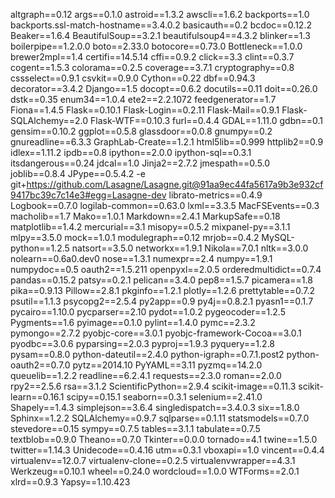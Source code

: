 altgraph==0.12
args==0.1.0
astroid==1.3.2
awscli==1.6.2
backports==1.0
backports.ssl-match-hostname==3.4.0.2
basicauth==0.2
bcdoc==0.12.2
Beaker==1.6.4
BeautifulSoup==3.2.1
beautifulsoup4==4.3.2
blinker==1.3
boilerpipe==1.2.0.0
boto==2.33.0
botocore==0.73.0
Bottleneck==1.0.0
brewer2mpl==1.4
certifi==14.5.14
cffi==0.9.2
click==3.3
clint==0.3.7
cogent==1.5.3
colorama==0.2.5
coverage==3.7.1
cryptography==0.8
cssselect==0.9.1
csvkit==0.9.0
Cython==0.22
dbf==0.94.3
decorator==3.4.2
Django==1.5
docopt==0.6.2
docutils==0.11
doit==0.26.0
dstk==0.35
enum34==1.0.4
ete2==2.2.1072
feedgenerator==1.7
Fiona==1.4.5
Flask==0.10.1
Flask-Login==0.2.11
Flask-Mail==0.9.1
Flask-SQLAlchemy==2.0
Flask-WTF==0.10.3
furl==0.4.4
GDAL==1.11.0
gdbn==0.1
gensim==0.10.2
ggplot==0.5.8
glassdoor==0.0.8
gnumpy==0.2
gnureadline==6.3.3
GraphLab-Create==1.2.1
html5lib==0.999
httplib2==0.9
idlex==1.11.2
ipdb==0.8
ipython==2.0.0
ipython-sql==0.3.1
itsdangerous==0.24
jdcal==1.0
Jinja2==2.7.2
jmespath==0.5.0
joblib==0.8.4
JPype==0.5.4.2
-e git+https://github.com/Lasagne/Lasagne.git@91aa9ec44fa5617a9b3e932cf9417bc39c7c14e3#egg=Lasagne-dev
librato-metrics==0.4.9
Logbook==0.7.0
logilab-common==0.63.0
lxml==3.3.5
MacFSEvents==0.3
macholib==1.7
Mako==1.0.1
Markdown==2.4.1
MarkupSafe==0.18
matplotlib==1.4.2
mercurial==3.1
misopy==0.5.2
mixpanel-py==3.1.1
mlpy==3.5.0
mock==1.0.1
modulegraph==0.12
mrjob==0.4.2
MySQL-python==1.2.5
natsort==3.5.0
networkx==1.9.1
Nikola==7.0.1
nltk==3.0.0
nolearn==0.6a0.dev0
nose==1.3.1
numexpr==2.4
numpy==1.9.1
numpydoc==0.5
oauth2==1.5.211
openpyxl==2.0.5
orderedmultidict==0.7.4
pandas==0.15.2
patsy==0.2.1
pelican==3.4.0
pep8==1.5.7
picamera==1.8
pika==0.9.13
Pillow==2.8.1
pkginfo==1.2.1
plotly==1.2.6
prettytable==0.7.2
psutil==1.1.3
psycopg2==2.5.4
py2app==0.9
py4j==0.8.2.1
pyasn1==0.1.7
pycairo==1.10.0
pycparser==2.10
pydot==1.0.2
pygeocoder==1.2.5
Pygments==1.6
pyimage==0.1.0
pylint==1.4.0
pymc==2.3.2
pymongo==2.7.2
pyobjc-core==3.0.1
pyobjc-framework-Cocoa==3.0.1
pyodbc==3.0.6
pyparsing==2.0.3
pyproj==1.9.3
pyquery==1.2.8
pysam==0.8.0
python-dateutil==2.4.0
python-igraph==0.7.1.post2
python-oauth2==0.7.0
pytz==2014.10
PyYAML==3.11
pyzmq==14.2.0
queuelib==1.2.2
readline==6.2.4.1
requests==2.3.0
roman==2.0.0
rpy2==2.5.6
rsa==3.1.2
ScientificPython==2.9.4
scikit-image==0.11.3
scikit-learn==0.16.1
scipy==0.15.1
seaborn==0.3.1
selenium==2.41.0
Shapely==1.4.3
simplejson==3.6.4
singledispatch==3.4.0.3
six==1.8.0
Sphinx==1.2.2
SQLAlchemy==0.9.7
sqlparse==0.1.11
statsmodels==0.7.0
stevedore==0.15
sympy==0.7.5
tables==3.1.1
tabulate==0.7.5
textblob==0.9.0
Theano==0.7.0
Tkinter==0.0.0
tornado==4.1
twine==1.5.0
twitter==1.14.3
Unidecode==0.4.16
utm==0.3.1
vboxapi==1.0
vincent==0.4.4
virtualenv==12.0.7
virtualenv-clone==0.2.5
virtualenvwrapper==4.3.1
Werkzeug==0.10.1
wheel==0.24.0
wordcloud==1.0.0
WTForms==2.0.1
xlrd==0.9.3
Yapsy==1.10.423
